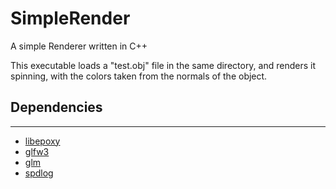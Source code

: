 # SimpleRender
A simple Renderer written in C++

This executable loads a "test.obj" file in the same directory, and renders it spinning, with the colors taken from the normals of the object.

## Dependencies
---
- [libepoxy](https://github.com/anholt/libepoxy)
- [glfw3](https://www.glfw.org/)
- [glm](https://glm.g-truc.net/0.9.9/index.html)
- [spdlog](https://github.com/gabime/spdlog)
